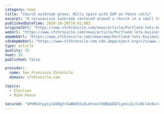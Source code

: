 ```yaml
---
category: news
title: "Church outbreak grows; Mills spars with GOP on Pence rally"
excerpt: "A coronavirus outbreak centered around a church in a small town in Maine has grown to more than 40 cases and could spread significantly, public health authorities in the state said Tuesday. The outbreak began at Brooks Pentecostal Church in the small Waldo County town of Brooks,"
publishedDateTime: 2020-10-20T19:41:00Z
originalUrl: "https://www.sfchronicle.com/news/article/Portland-lets-businesses-continue-to-operate-15660511.php"
webUrl: "https://www.sfchronicle.com/news/article/Portland-lets-businesses-continue-to-operate-15660511.php"
ampWebUrl: "https://www.sfchronicle.com/news/amp/Portland-lets-businesses-continue-to-operate-15660511.php"
cdnAmpWebUrl: "https://www-sfchronicle-com.cdn.ampproject.org/c/s/www.sfchronicle.com/news/amp/Portland-lets-businesses-continue-to-operate-15660511.php"
type: article
quality: 55
heat: 55
published: false

provider:
  name: San Francisco Chronicle
  domain: sfchronicle.com

topics:
  - Election
  - Mike Pence

secured: "SPURb1tpyiyiGkBg2rIwWW2h5ubLAtvon7dQNqSDA7LyesLZu/Cv0Ll4c8s+cUo8XZhsBA8tIM7+EsZkEkYOS9YWKJTNsspHqTW4Gi5mFVxFrXlG+jnv4Y7AY2WH7jhsbQe/2vHV6mHRs5TPjhHBHDBSqkHoOagIcP8At7kcqdGDNTGyzTH39g/AblBhW5V2KtW9xzPsBNN1V6KsKEcWpGtaSEiYYkhm0tupR4NGAzte6BRdhM4Hcw4ST3R9IQBB1OIYN1NexSPp8puQNK6QCWR8FZuFyzp782spOBP/qjPh8sfmnzl7pZfPxp15c0dXAuOSjd8DOLGbkmAApWd/Is4KHnKxJ70QWPHwnIUttYg=;i8q3B07XgOjAfVb2XP/GDQ=="
---
```


